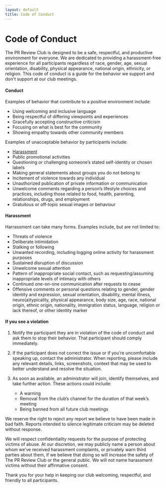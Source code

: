 ```yaml
---
layout: default
title: Code of Conduct
---
```


# Code of Conduct

The PR Review Club is designed to be a safe, respectful, and productive
environment for everyone. We are dedicated to providing a harassment-free
experience for all participants regardless of race, gender, age, sexual
orientation, disability, physical appearance, national origin, ethnicity, or
religion. This code of conduct is a guide for the behavior we support and don't
support at our club meetings. 

#### Conduct

Examples of behavior that contribute to a positive environment include:

- Using welcoming and inclusive language
- Being respectful of differing viewpoints and experiences
- Gracefully accepting constructive criticism
- Focusing on what is best for the community
- Showing empathy towards other community members

Examples of unacceptable behavior by participants include:

- [Harassment](#harassment)
- Public promotional activities 
- Questioning or challenging someone’s stated self-identity or chosen labels
- Making general statements about groups you do not belong to
- Incitement of violence towards any individual
- Unauthorized publication of private information or communication
- Unwelcome comments regarding a person’s lifestyle choices and practices,
  including those related to food, health, parenting, relationships, drugs, and
  employment
- Gratuitous or off-topic sexual images or behaviour 

#### Harassment

Harrassment can take many forms. Examples include, but are not limited to:

- Threats of violence
- Deliberate intimidation
- Stalking or following
- Unwanted recording, including logging online activity for harassment purposes
- Sustained disruption of discussion
- Unwelcome sexual attention
- Pattern of inappropriate social contact, such as requesting/assuming
  inappropriate levels of intimacy with others
- Continued one-on-one communication after requests to cease
- Offensive comments or personal questions relating to gender, gender identity
  and expression, sexual orientation, disability, mental illness,
  neuro(a)typicality, physical appearance, body size, age, race, national origin,
  ethnic origin, nationality, immigration status, language, religion or lack
  thereof, or other identity marker

#### If you see a violation

1. Notify the participant they are in violation of the code of conduct and ask
   them to stop their behavior. That participant should comply immediately.

2. If the participant does not correct the issue or if you’re uncomfortable
   speaking up, contact the administrator. When reporting, please include any
   relevant details, links, screenshots, context that may be used to better
   understand and resolve the situation. 

3. As soon as available, an administrator will join, identify themselves, and
   take further action. These actions could include:

    - A warning
    - Removal from the club’s channel for the duration of that week’s meeting  
    - Being banned from all future club meetings 

We reserve the right to reject any report we believe to have been made in bad
faith. Reports intended to silence legitimate criticism may be deleted without
response.

We will respect confidentiality requests for the purpose of protecting victims
of abuse. At our discretion, we may publicly name a person about whom we’ve
received harassment complaints, or privately warn third parties about them, if
we believe that doing so will increase the safety of The PR Review Club or the
general public. We will not name harassment victims without their affirmative
consent.

Thank you for your help in keeping our club welcoming, respectful, and friendly
to all participants.
